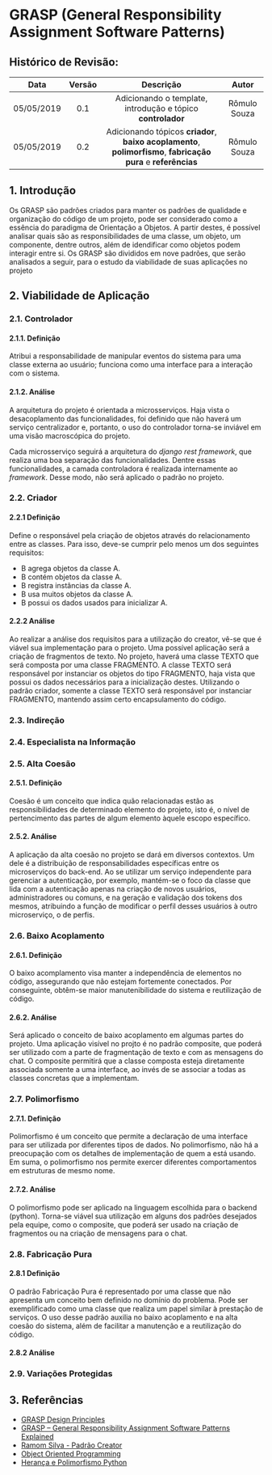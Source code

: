 # GRASP (General Responsibility Assignment Software Patterns)

## Histórico de Revisão:
| Data | Versão | Descrição | Autor |
|:---:|:---:|:---:|:---:|
|05/05/2019|0.1| Adicionando o template, introdução e tópico **controlador** | Rômulo Souza |
|05/05/2019|0.2| Adicionando tópicos **criador**, **baixo acoplamento**, **polimorfismo**, **fabricação pura** e **referências** | Rômulo Souza |

## 1. Introdução

Os GRASP são padrões criados para manter os padrões de qualidade e organização do código de um projeto, pode ser considerado como a essência do paradigma de Orientação a Objetos. A partir destes, é possível analisar quais são as responsibilidades de uma classe, um objeto, um componente, dentre outros, além de idendificar como objetos podem interagir entre si. Os GRASP são divididos em nove padrões, que serão analisados a seguir, para o estudo da viabilidade de suas aplicações no projeto

## 2. Viabilidade de Aplicação

### 2.1. Controlador

#### 2.1.1. Definição

Atribui a responsabilidade de manipular eventos do sistema para uma classe externa ao usuário; funciona como uma interface para a interação com o sistema. 

#### 2.1.2. Análise

A arquitetura do projeto é orientada a microsserviços. Haja vista o desacoplamento das funcionalidades, foi definido que não haverá um serviço centralizador e, portanto, o uso do controlador torna-se inviável em uma visão macroscópica do projeto.

Cada microsserviço seguirá a arquitetura do _django rest framework_, que realiza uma boa separação das funcionalidades. Dentre essas funcionalidades, a camada controladora é realizada internamente ao _framework_. Desse modo, não será aplicado o padrão no projeto.

### 2.2. Criador

#### 2.2.1 Definição

Define o responsável pela criação de objetos através do relacionamento entre as classes. Para isso, deve-se cumprir pelo menos um dos seguintes requisitos:

* B agrega objetos da classe A.
* B contém objetos da classe A.
* B registra instâncias da classe A.
* B usa muitos objetos da classe A.
* B possui os dados usados para inicializar A.

#### 2.2.2 Análise

Ao realizar a análise dos requisitos para a utilização do creator, vê-se que é viável sua implementação para o projeto. Uma possível aplicação será a criação de fragmentos de texto. No projeto, haverá uma classe TEXTO que será composta por uma classe FRAGMENTO. A classe TEXTO será responsável por instanciar os objetos do tipo FRAGMENTO, haja vista que possui os dados necessários para a inicialização destes. Utilizando o padrão criador, somente a classe TEXTO será responsável por instanciar FRAGMENTO, mantendo assim certo encapsulamento do código.

### 2.3. Indireção

### 2.4. Especialista na Informação

### 2.5. Alta Coesão

#### 2.5.1. Definição

Coesão é um conceito que indica quão relacionadas estão as responsibilidades de determinado elemento do projeto, isto é, o nível de pertencimento das partes de algum elemento àquele escopo específico.

#### 2.5.2. Análise

A aplicação da alta coesão no projeto se dará em diversos contextos. Um dele é a distribuição de responsabilidades específicas entre os microserviços do back-end. Ao se utilizar um serviço independente para gerenciar a autenticação, por exemplo, mantém-se o foco da classe que lida com a autenticação apenas na criação de novos usuários, administradores ou comuns, e na geração e validação dos tokens dos mesmos, atribuindo a função de modificar o perfil desses usuários à outro microserviço, o de perfis.

### 2.6. Baixo Acoplamento

#### 2.6.1. Definição

O baixo acomplamento visa manter a independência de elementos no código, assegurando que não estejam fortemente conectados. Por conseguinte, obtêm-se maior manutenibilidade do sistema e reutilização de código.

#### 2.6.2. Análise

Será aplicado o conceito de baixo acoplamento em algumas partes do projeto. Uma aplicação visível no projto é no padrão composite, que poderá ser utilizado com a parte de fragmentação de texto e com as mensagens do chat. O composite permitirá que a classe composta esteja diretamente associada somente a uma interface, ao invés de se associar a todas as classes concretas que a implementam.

### 2.7. Polimorfismo

#### 2.7.1. Definição

Polimorfismo é um conceito que permite a declaração de uma  interface para ser utilizada por diferentes tipos de dados. No polimorfismo, não há a preocupação com os detalhes de implementação de quem a está usando. Em suma, o polimorfismo nos permite exercer diferentes comportamentos em estruturas de mesmo nome.

#### 2.7.2. Análise

O polimorfismo pode ser aplicado na linguagem escolhida para o backend (python). Torna-se viável sua utilização em alguns dos padrões desejados pela equipe, como o composite, que poderá ser usado na criação de fragmentos ou na criação de mensagens para o chat.

### 2.8. Fabricação Pura

#### 2.8.1 Definição

O padrão Fabricação Pura é representado por uma classe que não apresenta um conceito bem definido no domínio do problema. Pode ser exemplificado como uma classe que realiza um papel similar à prestação de serviços. O uso desse padrão auxilia no baixo acoplamento e na alta coesão do sistema, além de facilitar a manutenção e a reutilização do código.

#### 2.8.2 Análise


### 2.9. Variações Protegidas

## 3. Referências

* [GRASP Design Principles](https://www.cs.colorado.edu/~kena/classes/5448/f12/presentation-materials/rao.pdf)
* [GRASP – General Responsibility Assignment Software Patterns Explained](http://www.kamilgrzybek.com/design/grasp-explained/)
* [Ramom Silva - Padrão Creator](http://ramonsilva.net/boas-praticas/grasp/creator-padroes-grasp/)
* [Object Oriented Programming](https://medium.com/from-the-scratch/oop-everything-you-need-to-know-about-object-oriented-programming-aee3c18e281b)
* [Herança e Polimorfismo Python](https://www.caelum.com.br/apostila-python-orientacao-objetos/heranca-e-classes-abstratas/#exerccios---classes-abstratas)

